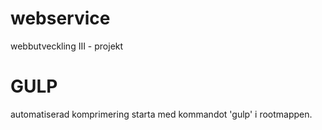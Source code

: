 # webservice
webbutveckling III - projekt


# GULP
automatiserad komprimering
starta med kommandot 'gulp' i rootmappen.
